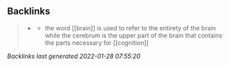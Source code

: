 

## Backlinks

> - [](cerebrum.md)
>   - the word [[brain]] is used to refer to the entirety of the brain while the cerebrum is the upper part of the brain that contains the parts necessary for [[cognition]]

_Backlinks last generated 2022-01-28 07:55:20_

